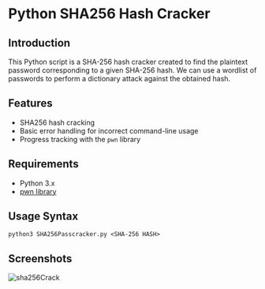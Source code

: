 # Python SHA256 Hash Cracker

## Introduction
This Python script is a SHA-256 hash cracker created to find the plaintext password corresponding to a given SHA-256 hash. We can use a wordlist of passwords to perform a dictionary attack against the obtained hash.

## Features
- SHA256 hash cracking
- Basic error handling for incorrect command-line usage
- Progress tracking with the `pwn` library

## Requirements
- Python 3.x
- [pwn library](https://github.com/Gallopsled/pwntools)

## Usage Syntax
```
python3 SHA256Passcracker.py <SHA-256 HASH>
```

## Screenshots

![sha256Crack](https://github.com/ab3lsec/PythonCybersecProjects/assets/87868050/84beca32-2d35-454c-94e8-c9995fbc23f0)
